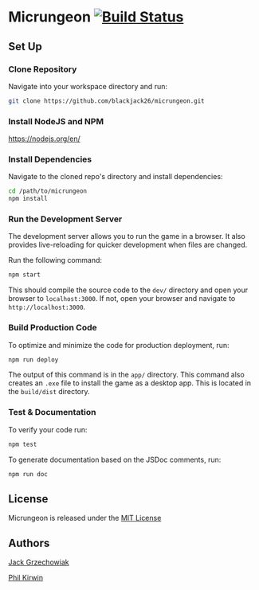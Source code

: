 # Micrungeon [![Build Status](https://travis-ci.org/blackjack26/micrungeon.svg?branch=develop)](https://travis-ci.org/blackjack26/micrungeon)

## Set Up

### Clone Repository

Navigate into your workspace directory and run:

```sh
git clone https://github.com/blackjack26/micrungeon.git
```

### Install NodeJS and NPM

https://nodejs.org/en/

### Install Dependencies

Navigate to the cloned repo's directory and install dependencies:

```sh
cd /path/to/micrungeon
npm install
```

### Run the Development Server

The development server allows you to run the game in a browser. It also provides live-reloading for quicker development when files are changed.

Run the following command:

```sh
npm start
```

This should compile the source code to the `dev/` directory and open your browser to `localhost:3000`. If not, open your browser and navigate to `http://localhost:3000`.

### Build Production Code

To optimize and minimize the code for production deployment, run:

```sh
npm run deploy
```

The output of this command is in the `app/` directory. This command also creates an `.exe` file to install the game as a desktop app. This is located in the `build/dist` directory.

### Test & Documentation

To verify your code run:

```sh
npm test
```

To generate documentation based on the JSDoc comments, run:

```sh
npm run doc
```

## License

Micrungeon is released under the [MIT License](https://github.com/blackjack26/micrungeon/blob/develop/LICENSE)

## Authors

[Jack Grzechowiak](https://github.com/blackjack26)

[Phil Kirwin](https://github.com/philkir22)
